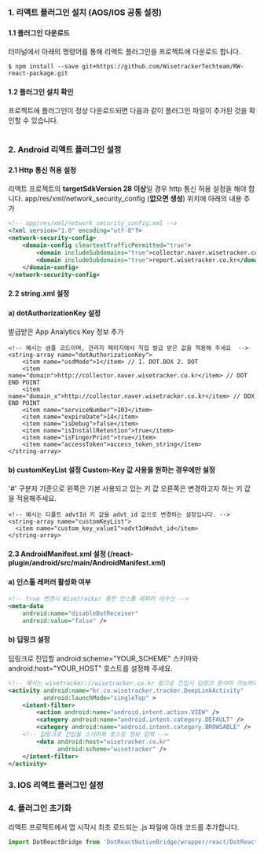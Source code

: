 ### 1. 리액트 플러그인 설치 (AOS/IOS 공통 설정)

#### 1.1 플러그인 다운로드
터미널에서 아래의 명령어를 통해 리액트 플러그인을 프로젝트에 다운로드 합니다.

```shell
$ npm install --save git+https://github.com/WisetrackerTechteam/RW-react-package.git
```

#### 1.2 플러그인 설치 확인

프로젝트에 플러그인이 정상 다운로드되면 다음과 같이 플러그인 파일이 추가된 것을 확인할 수 있습니다.

![]()

### 2. Android 리액트 플러그인 설정

#### 2.1 Http 통신 허용 설정 
리액트 프로젝트의 **targetSdkVersion 28 이상**일 경우 http 통신 허용 설정을 해야 합니다.
app/res/xml/network_security_config (**없으면 생성**) 위치에 아래의 내용 추가

```xml
<!-- app/res/xml/network_security_config.xml -->
<?xml version="1.0" encoding="utf-8"?>
<network-security-config>
    <domain-config cleartextTrafficPermitted="true">
        <domain includeSubdomains="true">collector.naver.wisetracker.co.kr</domain>
        <domain includeSubdomains="true">report.wisetracker.co.kr</domain>
    </domain-config>
</network-security-config>
```

#### 2.2 string.xml 설정

#### a) dotAuthorizationKey 설정
발급받은 App Analytics Key 정보 추가

```
<!-- 예시는 샘플 코드이며, 관리자 페이지에서 직접 발급 받은 값을 적용해 주세요  -->
<string-array name="dotAuthorizationKey">
    <item name="usdMode">1</item> // 1. DOT.DOX 2. DOT
    <item name="domain">http://collector.naver.wisetracker.co.kr</item> // DOT END POINT
    <item name="domain_x">http://collector.naver.wisetracker.co.kr</item> // DOX END POINT
    <item name="serviceNumber">103</item>
    <item name="expireDate">14</item>
    <item name="isDebug">false</item>
    <item name="isInstallRetention">true</item>
    <item name="isFingerPrint">true</item>
    <item name="accessToken">access_token_string</item>
</string-array>
```
#### b) customKeyList 설정 Custom-Key 값 사용을 원하는 경우에만 설정
'#' 구분자 기준으로 왼쪽은 기본 사용되고 있는 키 값 오른쪽은 변경하고자 하는 키 값을 적용해주세요.

```
<!-- 예시는 디폴트 advtId 키 값을 advt_id 값으로 변경하는 설정입니다. -->
<string-array name="customKeyList">
  <item name="custom_key_value1">advtId#advt_id</item>
</string-array>
```

#### 2.3 AndroidManifest.xml 설정 (/react-plugin/android/src/main/AndroidManifest.xml)

#### a) 인스톨 레퍼러 활성화 여부

```xml
<!-- true 변경시 Wisetracker 통한 인스톨 레퍼러 미수신 -->
<meta-data 
    android:name="disableDotReceiver"
    android:value="false" />
```

#### b) 딥링크 설정
딥링크로 진입할 android:scheme="YOUR_SCHEME" 스키마와 android:host="YOUR_HOST" 호스트를 설정해 주세요.

```xml
<!-- 예시는 wisetracker://wisetracker.co.kr 링크로 진입시 딥링크 분석이 가능하며, 사용될 값을 직접 수정해 주세요. -->
<activity android:name="kr.co.wisetracker.tracker.DeepLinkActivity" 
          android:launchMode="singleTop" >
    <intent-filter>
        <action android:name="android.intent.action.VIEW" />
        <category android:name="android.intent.category.DEFAULT" />
        <category android:name="android.intent.category.BROWSABLE" />
	<!-- 딥링크로 진입될 스키마와 호스트 정보 입력 -->
        <data android:host="wisetracker.co.kr"
              android:scheme="wisetracker" />
    </intent-filter>
</activity>
```

### 3. IOS 리액트 플러그인 설정

### 4. 플러그인 초기화
리액트 프로젝트에서 앱 시작시 최초 로드되는 .js 파일에 아래 코드를 추가합니다.

```javascript
import DotReactBridge from 'DotReactNativeBridge/wrapper/react/DotReactBridge.js';
```
